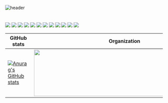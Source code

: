 ![header](https://user-images.githubusercontent.com/28584299/108396005-b5a3d180-7259-11eb-8069-a953130365e3.jpg)

# 

<!--
**bamin0422/bamin0422** is a ✨ _special_ ✨ repository because its `README.md` (this file) appears on your GitHub profile.

Here are some ideas to get you started:

- 🔭 I’m currently working on ...
- 🌱 I’m currently learning ...
- 👯 I’m looking to collaborate on ...
- 🤔 I’m looking for help with ...
- 💬 Ask me about ...
- 📫 How to reach me: ...
- 😄 Pronouns: ...
- ⚡ Fun fact: ...
-->


<p>
  <img src="https://img.shields.io/badge/Python-3776AB?style=flat-square&logo=Python&logoColor=white"/>
  <img src="https://img.shields.io/badge/Django-092E20?style=flat-square&logo=Django&logoColor=white"/>
  <img src="https://img.shields.io/badge/Node.js-339933?style=flat-square&logo=Node.js&logoColor=white"/>
  <img src="https://img.shields.io/badge/Raspberry Pi-C51A4A?style=flat-square&logo=Raspberry+pi&logoColor=white"/>
  <img src="https://img.shields.io/badge/Arduino-00979D?style=flat-square&logo=arduino&logoColor=white"/>
  <img src="https://img.shields.io/badge/Kotlin-0095D5?style=flat-square&logo=kotlin&logoColor=white"/>
  <img src="https://img.shields.io/badge/Dart-0175C2?style=flat-square&logo=Dart&logoColor=white"/>
  <img src="https://img.shields.io/badge/Javascript-F7DF1E?style=flat-square&logo=javascript&logoColor=black"/>
  <img src="https://img.shields.io/badge/C++-00599C?style=flat-square&logo=c%2b%2b&logoColor=white"/>
  <img src="https://img.shields.io/badge/MariaDB-1F305F?style=flat-square&logo=mariadb&logoColor=white"/>
  <img src="https://img.shields.io/badge/flutter-02569B?style=flat-square&logo=flutter&logoColor=white"/>
  <img src="https://img.shields.io/badge/Java-007396?style=flat-square&logo=java&logoColor=white"/>
  </p>

| GitHub stats | Organization |
| ---- | ------ | 
| [![Anurag's GitHub stats](https://github-readme-stats.vercel.app/api?username=bamin0422)](https://github.com/anuraghazra/github-readme-stats) | <img src="https://user-images.githubusercontent.com/28584299/108400113-3238af00-725e-11eb-9bb9-3adec9d67925.png" width="579" height="150"/> |
